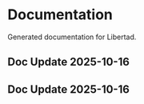 # Documentation

Generated documentation for Libertad.

## Doc Update 2025-10-16

## Doc Update 2025-10-16
